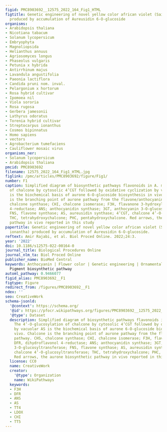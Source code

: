 ```yaml
---
figid: PMC8903692__12575_2022_164_Fig1_HTML
figtitle: Genetic engineering of novel yellow color african violet (Saintpaulia ionantha)
  produced by accumulation of Aureusidin 6-O-glucoside
organisms:
- Arabidopsis thaliana
- Nicotiana tabacum
- Solanum lycopersicum
- Embryophyta
- Magnoliopsida
- Helianthus annuus
- Agriosomyces longus
- Phaseolus vulgaris
- Petunia x hybrida
- Antirrhinum majus
- Lavandula angustifolia
- Paeonia lactiflora
- Candida pruni nom. inval.
- Pelargonium x hortorum
- Rosa hybrid cultivar
- Ipomoea nil
- Viola sororia
- Rosa rugosa
- Gerbera jamesonii
- Lathyrus odoratus
- Torenia hybrid cultivar
- Streptocarpus ionanthus
- Cosmos bipinnatus
- Homo sapiens
- vectors
- Agrobacterium tumefaciens
- Cauliflower mosaic virus
organisms_ner:
- Solanum lycopersicum
- Arabidopsis thaliana
pmcid: PMC8903692
filename: 12575_2022_164_Fig1_HTML.jpg
figlink: /pmc/articles/PMC8903692/figure/Fig1/
number: F1
caption: Simplified diagram of biosynthetic pathways flavonoids in A. majus. The 4’-O-glucosylation
  of chalcone by cytosolic 4’CGT followed by oxidative cyclization by vacuolar AS
  is the biochemical basis of aurone 6-O-glucoside biosynthesis in vivo. Chalcone
  is the branching point of aurone pathway from the flavone/anthocyanin pathway. CHS,
  chalcone synthase; CHI, chalcone isomerase; F3H, flavanone 3-hydroxylase; DFR, dihydroflavonol
  4-reductase; ANS; anthocyanidin synthase; 3GT, anthocyanin 3-O-glucosyltransferase;
  FNS, flavone synthase; AS, aureusidin synthase; 4’CGT, chalcone 4’-O-glucosyltransferase;
  THC, tetrahydroxychalcone; PHC, pentahydroxychalcone. Red arrows, the aurone biosynthetic
  pathway in vivo reported in this study
papertitle: Genetic engineering of novel yellow color african violet (Saintpaulia
  ionantha) produced by accumulation of Aureusidin 6-O-glucoside.
reftext: Amir Rajabi, et al. Biol Proced Online. 2022;24:3.
year: '2022'
doi: 10.1186/s12575-022-00164-0
journal_title: Biological Procedures Online
journal_nlm_ta: Biol Proced Online
publisher_name: BioMed Central
keywords: Anthocyanin | Flower color | Genetic engineering | Ornamental flowers |
  Pigment biosynthetic pathway
automl_pathway: 0.9466077
figid_alias: PMC8903692__F1
figtype: Figure
redirect_from: /figures/PMC8903692__F1
ndex: ''
seo: CreativeWork
schema-jsonld:
  '@context': https://schema.org/
  '@id': https://pfocr.wikipathways.org/figures/PMC8903692__12575_2022_164_Fig1_HTML.html
  '@type': Dataset
  description: Simplified diagram of biosynthetic pathways flavonoids in A. majus.
    The 4’-O-glucosylation of chalcone by cytosolic 4’CGT followed by oxidative cyclization
    by vacuolar AS is the biochemical basis of aurone 6-O-glucoside biosynthesis in
    vivo. Chalcone is the branching point of aurone pathway from the flavone/anthocyanin
    pathway. CHS, chalcone synthase; CHI, chalcone isomerase; F3H, flavanone 3-hydroxylase;
    DFR, dihydroflavonol 4-reductase; ANS; anthocyanidin synthase; 3GT, anthocyanin
    3-O-glucosyltransferase; FNS, flavone synthase; AS, aureusidin synthase; 4’CGT,
    chalcone 4’-O-glucosyltransferase; THC, tetrahydroxychalcone; PHC, pentahydroxychalcone.
    Red arrows, the aurone biosynthetic pathway in vivo reported in this study
  license: CC0
  name: CreativeWork
  creator:
    '@type': Organization
    name: WikiPathways
  keywords:
  - F3H
  - DFR
  - ANS
  - AS
  - TT4
  - LDOX
  - CHI
  - TT5
---
```

